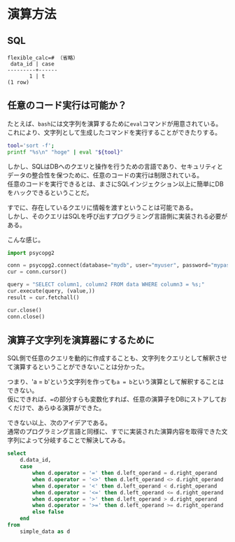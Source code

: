 # 演算方法

## SQL

```console
flexible_calc=# （省略）
 data_id | case 
---------+------
       1 | t
(1 row)
```

## 任意のコード実行は可能か？

たとえば、`bash`には文字列を演算するために`eval`コマンドが用意されている。  
これにより、文字列として生成したコマンドを実行することができたりする。

```bash
tool='sort -f';
printf "%s\n" "hoge" | eval "${tool}"
```

しかし、SQLはDBへのクエリと操作を行うための言語であり、セキュリティとデータの整合性を保つために、任意のコードの実行は制限されている。  
任意のコードを実行できるとは、まさにSQLインジェクション以上に簡単にDBをハックできるということだ。

すでに、存在しているクエリに情報を渡すということは可能である。  
しかし、そのクエリはSQLを呼び出すプログラミング言語側に実装される必要がある。

こんな感じ。

```python
import psycopg2

conn = psycopg2.connect(database="mydb", user="myuser", password="mypassword", host="localhost", port="5432")
cur = conn.cursor()

query = "SELECT column1, column2 FROM data WHERE column3 = %s;"
cur.execute(query, (value,))
result = cur.fetchall()

cur.close()
conn.close()
```

## 演算子文字列を演算器にするために

SQL側で任意のクエリを動的に作成することも、文字列をクエリとして解釈させて演算するということができないことは分かった。  

つまり、'a = b'という文字列を作っても`a = b`という演算として解釈することはできない。  
仮にできれば、`=`の部分すらも変数化すれば、任意の演算子をDBにストアしておくだけで、あらゆる演算ができた。  

できない以上、次のアイデアである。  
通常のプログラミング言語と同様に、すでに実装された演算内容を取得できた文字列によって分岐することで解決してみる。

```sql
select
    d.data_id,
    case
        when d.operator = '=' then d.left_operand = d.right_operand
        when d.operator = '<>' then d.left_operand <> d.right_operand
        when d.operator = '<' then d.left_operand < d.right_operand
        when d.operator = '<=' then d.left_operand <= d.right_operand
        when d.operator = '>' then d.left_operand > d.right_operand
        when d.operator = '>=' then d.left_operand >= d.right_operand
        else false
    end
from
    simple_data as d
```
